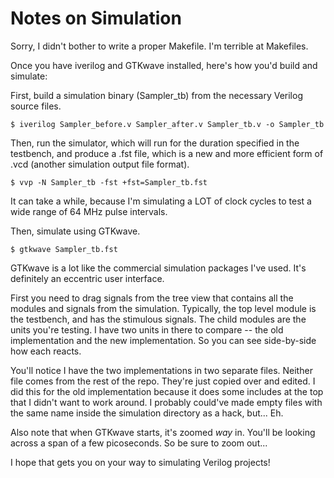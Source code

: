 # Notes on Simulation

Sorry, I didn't bother to write a proper Makefile. I'm terrible at Makefiles.

Once you have iverilog and GTKwave installed, here's how you'd build and simulate:

First, build a simulation binary (Sampler_tb) from the necessary Verilog source files.

```
$ iverilog Sampler_before.v Sampler_after.v Sampler_tb.v -o Sampler_tb
```

Then, run the simulator, which will run for the duration specified in the testbench, and produce a .fst file, which is a new and more efficient form of .vcd (another simulation output file format).

```
$ vvp -N Sampler_tb -fst +fst=Sampler_tb.fst
```

It can take a while, because I'm simulating a LOT of clock cycles to test a wide range of 64 MHz pulse intervals.

Then, simulate using GTKwave.

```
$ gtkwave Sampler_tb.fst
```

GTKwave is a lot like the commercial simulation packages I've used. It's definitely an eccentric user interface.

First you need to drag signals from the tree view that contains all the modules and signals from the simulation. Typically, the top level module is the testbench, and has the stimulous signals. The child modules are the units you're testing. I have two units in there to compare -- the old implementation and the new implementation. So you can see side-by-side how each reacts.

You'll notice I have the two implementations in two separate files. Neither file comes from the rest of the repo. They're just copied over and edited. I did this for the old implementation because it does some includes at the top that I didn't want to work around. I probably could've made empty files with the same name inside the simulation directory as a hack, but... Eh.

Also note that when GTKwave starts, it's zoomed *way* in. You'll be looking across a span of a few picoseconds. So be sure to zoom out...

I hope that gets you on your way to simulating Verilog projects!
